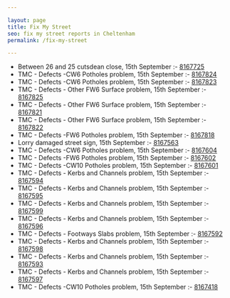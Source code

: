 ```yaml
---

layout: page
title: Fix My Street
seo: fix my street reports in Cheltenham
permalink: /fix-my-street

---
```


<!-- fix_marker starts -->

- Between 26 and 25 cutsdean close, 15th September :- [8167725](https://www.fixmystreet.com/report/8167725)
- TMC - Defects -CW6 Potholes  problem, 15th September :- [8167824](https://www.fixmystreet.com/report/8167824)
- TMC - Defects -CW6 Potholes  problem, 15th September :- [8167823](https://www.fixmystreet.com/report/8167823)
- TMC - Defects - Other FW6  Surface problem, 15th September :- [8167825](https://www.fixmystreet.com/report/8167825)
- TMC - Defects - Other FW6  Surface problem, 15th September :- [8167821](https://www.fixmystreet.com/report/8167821)
- TMC - Defects - Other FW6  Surface problem, 15th September :- [8167822](https://www.fixmystreet.com/report/8167822)
- TMC - Defects -FW6 Potholes problem, 15th September :- [8167818](https://www.fixmystreet.com/report/8167818)
- Lorry damaged street sign, 15th September :- [8167563](https://www.fixmystreet.com/report/8167563)
- TMC - Defects -CW6 Potholes  problem, 15th September :- [8167604](https://www.fixmystreet.com/report/8167604)
- TMC - Defects -FW6 Potholes problem, 15th September :- [8167602](https://www.fixmystreet.com/report/8167602)
- TMC - Defects -CW10 Potholes problem, 15th September :- [8167601](https://www.fixmystreet.com/report/8167601)
- TMC - Defects - Kerbs and Channels problem, 15th September :- [8167594](https://www.fixmystreet.com/report/8167594)
- TMC - Defects - Kerbs and Channels problem, 15th September :- [8167595](https://www.fixmystreet.com/report/8167595)
- TMC - Defects - Kerbs and Channels problem, 15th September :- [8167599](https://www.fixmystreet.com/report/8167599)
- TMC - Defects - Kerbs and Channels problem, 15th September :- [8167596](https://www.fixmystreet.com/report/8167596)
- TMC - Defects - Footways Slabs problem, 15th September :- [8167592](https://www.fixmystreet.com/report/8167592)
- TMC - Defects - Kerbs and Channels problem, 15th September :- [8167598](https://www.fixmystreet.com/report/8167598)
- TMC - Defects - Kerbs and Channels problem, 15th September :- [8167593](https://www.fixmystreet.com/report/8167593)
- TMC - Defects - Kerbs and Channels problem, 15th September :- [8167597](https://www.fixmystreet.com/report/8167597)
- TMC - Defects -CW10 Potholes problem, 15th September :- [8167418](https://www.fixmystreet.com/report/8167418)

<!-- fix_marker ends -->